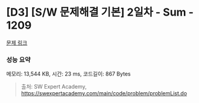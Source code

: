 # [D3] [S/W 문제해결 기본] 2일차 - Sum - 1209 

[문제 링크](https://swexpertacademy.com/main/code/problem/problemDetail.do?contestProbId=AV13_BWKACUCFAYh) 

### 성능 요약

메모리: 13,544 KB, 시간: 23 ms, 코드길이: 867 Bytes



> 출처: SW Expert Academy, https://swexpertacademy.com/main/code/problem/problemList.do